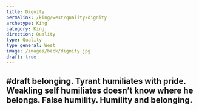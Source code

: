 ```yaml
---
title: Dignity
permalink: /king/west/quality/dignity
archetype: King
category: King
direction: Quality
type: Quality
type_general: West
image: /images/back/dignity.jpg
draft: true
---
```

#draft belonging. Tyrant humiliates with pride. Weakling self humiliates doesn’t know where he belongs. False humility. Humility and belonging. 
---
